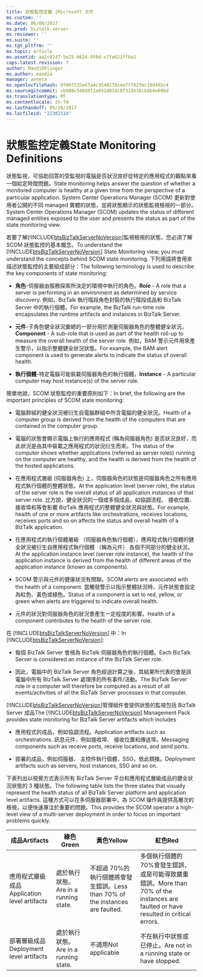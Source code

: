 ```yaml
---
title: 狀態監控定義 |Microsoft 文件
ms.custom: ''
ms.date: 06/08/2017
ms.prod: biztalk-server
ms.reviewer: ''
ms.suite: ''
ms.tgt_pltfrm: ''
ms.topic: article
ms.assetid: aa2c8247-5e25-4624-9f0d-c7fe621ffba2
caps.latest.revision: 7
author: MandiOhlinger
ms.author: mandia
manager: anneta
ms.openlocfilehash: 97007535e67a4c3540278cee7ff82fec18d492c4
ms.sourcegitcommit: cb908c540d8f1a692d01dc8f313e16cb4b4e696d
ms.translationtype: MT
ms.contentlocale: zh-TW
ms.lasthandoff: 09/20/2017
ms.locfileid: "22302510"
---
```

# <a name="state-monitoring-definitions"></a><span data-ttu-id="7716f-102">狀態監控定義</span><span class="sxs-lookup"><span data-stu-id="7716f-102">State Monitoring Definitions</span></span>
<span data-ttu-id="7716f-103">狀態監視，可協助回答的受監視的電腦是否狀況良好從特定的應用程式的觀點來看一個給定時間問題。</span><span class="sxs-lookup"><span data-stu-id="7716f-103">State monitoring helps answer the question of whether a monitored computer is healthy at a given time from the perspective of a particular application.</span></span> <span data-ttu-id="7716f-104">System Center Operations Manager (SCOM) 更新對使用者公開的不同 managed 實體的狀態，並將狀態顯示的狀態監視檢視的一部分。</span><span class="sxs-lookup"><span data-stu-id="7716f-104">System Center Operations Manager (SCOM) updates the status of different managed entities exposed to the user and presents the status as part of the state monitoring view.</span></span>  
  
 <span data-ttu-id="7716f-105">若要了解[!INCLUDE[btsBizTalkServerNoVersion](../includes/btsbiztalkservernoversion-md.md)]監視檢視的狀態，您必須了解 SCOM 狀態監控的基本概念。</span><span class="sxs-lookup"><span data-stu-id="7716f-105">To understand the [!INCLUDE[btsBizTalkServerNoVersion](../includes/btsbiztalkservernoversion-md.md)] State Monitoring view, you must understand the concepts behind SCOM state monitoring.</span></span> <span data-ttu-id="7716f-106">下列用語將會用來描述狀態監控的主要組成部分：</span><span class="sxs-lookup"><span data-stu-id="7716f-106">The following terminology is used to describe the key components of state monitoring:</span></span>  
  
-   <span data-ttu-id="7716f-107">**角色**-伺服器由服務探索所決定的環境中執行的角色。</span><span class="sxs-lookup"><span data-stu-id="7716f-107">**Role** - A role that a server is performing in an environment as determined by service discovery.</span></span> <span data-ttu-id="7716f-108">例如，BizTalk 執行階段角色封裝的執行階段成品和 BizTalk Server 中的執行個體。</span><span class="sxs-lookup"><span data-stu-id="7716f-108">For example, the BizTalk run-time role encapsulates the runtime artifacts and instances in BizTalk Server.</span></span>  
  
-   <span data-ttu-id="7716f-109">**元件**-子角色健全狀況彙總的一部分用於測量伺服器角色的整體健全狀況。</span><span class="sxs-lookup"><span data-stu-id="7716f-109">**Component** - A sub-role that is used as part of the health roll-up to measure the overall health of the server role.</span></span> <span data-ttu-id="7716f-110">例如，BAM 警示元件用來產生警示，以指示整體健全狀況狀態。</span><span class="sxs-lookup"><span data-stu-id="7716f-110">For example, the BAM alert component is used to generate alerts to indicate the status of overall health.</span></span>  
  
-   <span data-ttu-id="7716f-111">**執行個體**-特定電腦可能裝載伺服器角色的執行個體。</span><span class="sxs-lookup"><span data-stu-id="7716f-111">**Instance** - A particular computer may host instance(s) of the server role.</span></span>  
  
 <span data-ttu-id="7716f-112">簡單地說，SCOM 狀態監控的重要原則如下：</span><span class="sxs-lookup"><span data-stu-id="7716f-112">In brief, the following are the important principles of SCOM state monitoring:</span></span>  
  
-   <span data-ttu-id="7716f-113">電腦群組的健全狀況被衍生自電腦群組中所含電腦的健全狀況。</span><span class="sxs-lookup"><span data-stu-id="7716f-113">Health of a computer group is derived from the health of the computers that are contained in the computer group.</span></span>  
  
-   <span data-ttu-id="7716f-114">電腦的狀態會顯示電腦上執行的應用程式 (稱為伺服器角色) 是否狀況良好，而此狀況是由其中裝載之應用程式的狀況衍生而來。</span><span class="sxs-lookup"><span data-stu-id="7716f-114">The status of the computer shows whether applications (referred as server roles) running on the computer are healthy, and the health is derived from the health of the hosted applications.</span></span>  
  
-   <span data-ttu-id="7716f-115">在應用程式層級 (伺服器角色) 上，伺服器角色的狀態是伺服器角色之所有應用程式執行個體的整體狀態。</span><span class="sxs-lookup"><span data-stu-id="7716f-115">At the application level (server role), the status of the server role is the overall status of all application instances of that server role.</span></span> <span data-ttu-id="7716f-116">比方說，健全狀況的一個或多個成品，如協調流程、 接收位置、 接收埠和等會影響 BizTalk 應用程式的整體健全狀況與狀態。</span><span class="sxs-lookup"><span data-stu-id="7716f-116">For example, health of one or more artifacts like orchestrations, receives locations, receives ports and so on affects the status and overall health of a BizTalk application.</span></span>  
  
-   <span data-ttu-id="7716f-117">在應用程式的執行個體層級 （伺服器角色執行個體），應用程式執行個體的健全狀況被衍生自應用程式執行個體 （稱為元件） 各個不同部分的健全狀況。</span><span class="sxs-lookup"><span data-stu-id="7716f-117">At the application instance level (server role instance), the health of the application instance is derived from the health of different areas of the application instance (known as components).</span></span>  
  
-   <span data-ttu-id="7716f-118">SCOM 警示與元件的健康狀況有關聯。</span><span class="sxs-lookup"><span data-stu-id="7716f-118">SCOM alerts are associated with the health of a component.</span></span> <span data-ttu-id="7716f-119">當觸發警示以指示整體狀況時，元件狀態會設定為紅色、黃色或綠色。</span><span class="sxs-lookup"><span data-stu-id="7716f-119">Status of a component is set to red, yellow, or green when alerts are triggered to indicate overall health.</span></span>  
  
-   <span data-ttu-id="7716f-120">元件的狀況對伺服器角色的狀況會產生一定程度的影響。</span><span class="sxs-lookup"><span data-stu-id="7716f-120">Health of a component contributes to the health of the server role.</span></span>  
  
 <span data-ttu-id="7716f-121">在 [!INCLUDE[btsBizTalkServerNoVersion](../includes/btsbiztalkservernoversion-md.md)] 中：</span><span class="sxs-lookup"><span data-stu-id="7716f-121">In [!INCLUDE[btsBizTalkServerNoVersion](../includes/btsbiztalkservernoversion-md.md)]:</span></span>  
  
-   <span data-ttu-id="7716f-122">每個 BizTalk Server 會視為 BizTalk 伺服器角色的執行個體。</span><span class="sxs-lookup"><span data-stu-id="7716f-122">Each BizTalk Server is considered an instance of the BizTalk Server role.</span></span>  
  
-   <span data-ttu-id="7716f-123">因此，電腦中的 BizTalk Server 角色經過計算之後，其結果所代表的會是該電腦中所有 BizTalk Server 處理序的所有事件/活動。</span><span class="sxs-lookup"><span data-stu-id="7716f-123">The BizTalk Server role in a computer will therefore be computed as a result of all events/activities of all the BizTalk Server processes in that computer.</span></span>  
  
 <span data-ttu-id="7716f-124">[!INCLUDE[btsBizTalkServerNoVersion](../includes/btsbiztalkservernoversion-md.md)]管理組件會提供狀態的監視包括 BizTalk Server 成品</span><span class="sxs-lookup"><span data-stu-id="7716f-124">The [!INCLUDE[btsBizTalkServerNoVersion](../includes/btsbiztalkservernoversion-md.md)] Management Pack provides state monitoring for BizTalk Server artifacts which includes</span></span>  
  
-   <span data-ttu-id="7716f-125">應用程式的成品，例如協調流程。</span><span class="sxs-lookup"><span data-stu-id="7716f-125">Application artifacts such as orchestrations.</span></span> <span data-ttu-id="7716f-126">訊息元件，例如接收埠、 接收位置和傳送埠。</span><span class="sxs-lookup"><span data-stu-id="7716f-126">Messaging components such as receive ports, receive locations, and send ports.</span></span>  
  
-   <span data-ttu-id="7716f-127">部署的成品，例如伺服器、 主控件執行個體，SSO，依此類推。</span><span class="sxs-lookup"><span data-stu-id="7716f-127">Deployment artifacts such as servers, host instances, SSO and so on.</span></span>  
  
 <span data-ttu-id="7716f-128">下表列出以視覺方式表示所有 BizTalk Server 平台和應用程式層級成品的健全狀況狀態的 3 種狀態。</span><span class="sxs-lookup"><span data-stu-id="7716f-128">The following table lists the three states that visually represent the health status of all BizTalk Server platform and application level artifacts.</span></span> <span data-ttu-id="7716f-129">這種方式可以在多伺服器部署中，為 SCOM 操作員提供高層次的檢視，以便快速專注於重要的問題。</span><span class="sxs-lookup"><span data-stu-id="7716f-129">This provides the SCOM operator a high-level view of a multi-server deployment in order to focus on important problems quickly.</span></span>  
  
|<span data-ttu-id="7716f-130">成品</span><span class="sxs-lookup"><span data-stu-id="7716f-130">Artifacts</span></span>|<span data-ttu-id="7716f-131">綠色</span><span class="sxs-lookup"><span data-stu-id="7716f-131">Green</span></span>|<span data-ttu-id="7716f-132">黃色</span><span class="sxs-lookup"><span data-stu-id="7716f-132">Yellow</span></span>|<span data-ttu-id="7716f-133">紅色</span><span class="sxs-lookup"><span data-stu-id="7716f-133">Red</span></span>|  
|---------------|-----------|------------|---------|  
|<span data-ttu-id="7716f-134">應用程式層級成品</span><span class="sxs-lookup"><span data-stu-id="7716f-134">Application level artifacts</span></span>|<span data-ttu-id="7716f-135">處於執行狀態。</span><span class="sxs-lookup"><span data-stu-id="7716f-135">Are in a running state.</span></span>|<span data-ttu-id="7716f-136">不超過 70%的執行個體將會發生錯誤。</span><span class="sxs-lookup"><span data-stu-id="7716f-136">Less than 70% of the   instances are faulted.</span></span>|<span data-ttu-id="7716f-137">多個執行個體的 70%會發生錯誤，或是可能導致嚴重錯誤。</span><span class="sxs-lookup"><span data-stu-id="7716f-137">More than 70% of the instances are faulted or have resulted in critical errors.</span></span>|  
|<span data-ttu-id="7716f-138">部署層級成品</span><span class="sxs-lookup"><span data-stu-id="7716f-138">Deployment level artifacts</span></span>|<span data-ttu-id="7716f-139">處於執行狀態。</span><span class="sxs-lookup"><span data-stu-id="7716f-139">Are in a running state.</span></span>|<span data-ttu-id="7716f-140">不適用</span><span class="sxs-lookup"><span data-stu-id="7716f-140">Not applicable</span></span>|<span data-ttu-id="7716f-141">不在執行中狀態或已停止。</span><span class="sxs-lookup"><span data-stu-id="7716f-141">Are not in a running state or have stopped.</span></span>|